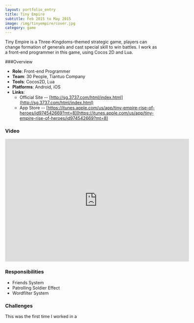 ```yaml
---
layout: portfolio_entry
title: Tiny Empire
subtitle: Feb 2015 to May 2015
image: /img/tinyempire/cover.jpg
category: game
---
```


Tiny Empire is a Three-Kingdoms-themed strategic game, players can change formation of generals and cast special skill to win battles. I work as a front-end programmer in this game, using Cocos 2D and Lua.

###Overview

* **Role**: Front-end Programmer
* **Team**: 30 People, Tiantuo Company
* **Tools**: Cocos2D, Lua
* **Platforms**: Android, iOS
* **Links**:
	* Official Site -- [http://sg.3737.com/html/index.html](http://sg.3737.com/html/index.html)
	* App Store -- [https://itunes.apple.com/us/app/tiny-empire-rise-of-heroes/id974542669?mt=8](https://itunes.apple.com/us/app/tiny-empire-rise-of-heroes/id974542669?mt=8) 

### Video
<iframe width="600" height="400" src="http://www.youtube.com/embed/suq4ts3epEs" frameborder="0" allowfullscreen></iframe>

### Responsibilities

* Friends System
* Patrolling Soldier Effect
* Wordfilter System

### Challenges

This was the first time I worked in a 



